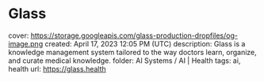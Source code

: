 # Glass

cover: https://storage.googleapis.com/glass-production-dropfiles/og-image.png
created: April 17, 2023 12:05 PM (UTC)
description: Glass is a knowledge management system tailored to the way     doctors learn, organize, and curate medical knowledge.
folder: AI Systems / AI | Health
tags: ai, health
url: https://glass.health